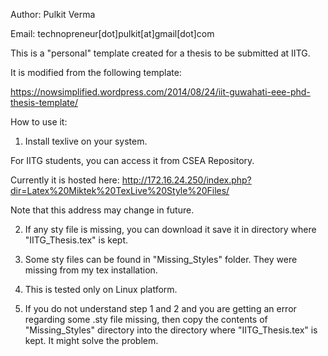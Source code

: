 Author: Pulkit Verma 

Email: technopreneur[dot]pulkit[at]gmail[dot]com

This is a "personal" template created for a thesis to be submitted at IITG. 


It is modified from the following template:

https://nowsimplified.wordpress.com/2014/08/24/iit-guwahati-eee-phd-thesis-template/ 

How to use it:

1. Install texlive on your system. 

For IITG students, you can access it from CSEA Repository.

Currently it is hosted here: http://172.16.24.250/index.php?dir=Latex%20Miktek%20TexLive%20Style%20Files/

Note that this address may change in future.

2. If any sty file is missing, you can download it save it in directory where "IITG_Thesis.tex" is kept.

3. Some sty files can be found in "Missing_Styles" folder. They were missing from my tex installation.

4. This is tested only on Linux platform.

5. If you do not understand step 1 and 2 and you are getting an error regarding some .sty file missing, then copy the contents of "Missing_Styles" directory into the directory where "IITG_Thesis.tex" is kept. It might solve the problem.

